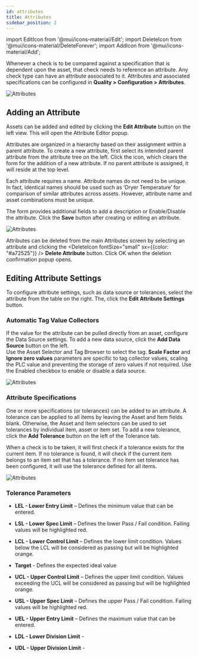 ```yaml
---
id: attributes
title: Attributes
sidebar_position: 2
---
```

import EditIcon from '@mui/icons-material/Edit';
import DeleteIcon from '@mui/icons-material/DeleteForever';
import AddIcon from '@mui/icons-material/Add';

Whenever a check is to be compared against a specification that is dependent upon the asset, that check needs to reference an attribute. Any check type can have an attribute associated to it. Attributes and associated specifications can be configured in **Quality > Configuration > Attributes**.

![Attributes](/img/ProcessAttributeOverview.png)

## Adding an Attribute
Assets can be added and edited by clicking the <EditIcon fontSize="small" /> **Edit Attribute** button on the left view. This will open the Attribute Editor popup.

Attributes are organized in a hierarchy based on their assignment within a parent attribute. To create a new attribute, first select its intended parent attribute from the attribute tree on the left. Click the <AddIcon fontSize="small" /> icon, which clears the form for the addition of a new attribute. If no parent attribute is assigned, it will reside at the top level.

Each attribute requires a name. Attribute names do not need to be unique. In fact, identical names should be used such as ‘Dryer Temperature’ for comparison of similar attributes across assets. However, attribute name and asset combinations must be unique.

The form provides additional fields to add a description or Enable/Disable the attribute. Click the **Save** button after creating or editing an attribute.

![Attributes](/img/ProcessAttributeEditCreate.png)

Attributes can be deleted from the main Attributes screen by selecting an attribute and clicking the <DeleteIcon fontSize="small" sx={{color: "#a72525"}} /> **Delete Attribute** button. Click OK when the deletion confirmation popup opens.

## Editing Attribute Settings
To configure attribute settings, such as data source or tolerances, select the attribute from the table on the right. The, click the <EditIcon fontSize="small" /> **Edit Attribute Settings** button.

### Automatic Tag Value Collectors
If the value for the attribute can be pulled directly from an asset, configure the Data Source settings. To add a new data source, click the <AddIcon fontSize="small" />**Add Data Source** button on the left.  
Use the Asset Selector and Tag Browser to select the tag. **Scale Factor** and **Ignore zero values** parameters are specific to tag collector values, scaling the PLC value and preventing the storage of zero values if not required. Use the Enabled checkbox to enable or disable a data source. 

![Attributes](/img/ProcessAttributeDataSourceEditor.png)

### Attribute Specifications

One or more specifications (or tolerances) can be added to an attribute. A tolerance can be applied to all items by leaving the Asset and Item fields blank. Otherwise, the Asset and Item selectors can be used to set tolerances by individual item, asset or item set. To add a new tolerance, click the <AddIcon fontSize="small" />**Add Tolerance** button on the left of the Tolerance tab.

When a check is to be taken, it will first check if a tolerance exists for the current item. If no tolerance is found, it will check if the current item belongs to an item set that has a tolerance. If no item set tolerance has been configured, it will use the tolerance defined for all items.

![Attributes](/img/ProcessAttributeToleranceEditor.png)


### Tolerance Parameters

- **LEL - Lower Entry Limit** – Defines the minimum value that can be entered.

- **LSL - Lower Spec Limit** – Defines the lower Pass / Fail condition. Failing values will be highlighted red.

- **LCL - Lower Control Limit** – Defines the lower limit condition. Values below the LCL will be considered as passing but will be highlighted orange.

- **Target** - Defines the expected ideal value

- **UCL - Upper Control Limit** – Defines the upper limit condition. Values exceeding the UCL will be considered as passing but will be highlighted orange.

- **USL - Upper Spec Limit** – Defines the upper Pass / Fail condition. Failing values will be highlighted red.

- **UEL - Upper Entry Limit** – Defines the maximum value that can be entered.

- **LDL - Lower Division Limit** - 

- **UDL - Upper Division Limit** - 


